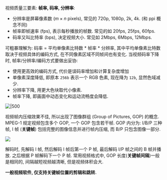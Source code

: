 视频质量三要素: **帧率, 码率, 分辨率**:

- 分辨率是屏幕像素数 ($m\times n$ pixels), 常见的 720p, 1080p, 2k, 4k. (和 ppi 概念不同) 
- 帧率即帧速率 (fps), 表示每秒播放的帧数. 常见的如 20fps, 25fps, 60fps.
- 码率又叫比特率 (bps), 决定视频大小. 常见如 2Mbps, 6Mbps, 12Mbps. 

可粗暴理解为: 码率 = 平均单像素比特数 \* 帧率 \* 分辨率, 其中平均单像素比特数取决于视频具体的编码方式, 在不同像素区域不同帧间也有变化. 当视频码率下降时, 帧率/分辨率/编码方式要做出妥协:
- 使用更高效的编码方式, 代价是误码率增加和计算复杂度增加
- 单像素深度降低, 即原本 `256b` 表示一个 RGB 色素, 现在降为 `12b`, 显然色域减少.
- 分辨率下降, 用更大色块取代小像素.
- 帧率下降, 即画面中动态变化和运动流畅度会降低.

![|500](../../../attach/视频处理_filename_image__1_20231127093545.avif)

视频帧内压缩效果不佳, 所以出现了图像群组 (Group of Pictures, GOP) 的概念. MPEG-1 规定视频包含多个 GOP, 一个 GOP 包含若干帧. GOP 内分为: I/B/P 三种帧, I 帧 (**关键帧**) 包括完整的图像信息并进行帧内压缩, 而 B/P 只包含图像一部分.

![](../../../attach/视频处理_filename_image__2_20231127093545.avif)

解码时, 先解码 I 帧, 然后解码 I 帧后第一个 P 帧, 最后解码 I/P 帧之间的 B 帧并播放. 之后根据 P 帧解码下一个 P 帧. 常用视频格式中, GOP 长度(**关键帧间隔**)一般是相同的, 间隔越短视频越清晰, 但是视频体积会大.

**一般视频软件, 仅支持关键帧位置的剪辑和跳转.**

